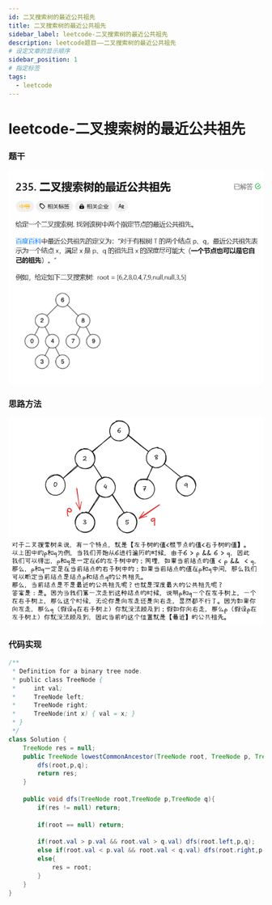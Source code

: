 ```yaml
---
id: 二叉搜索树的最近公共祖先
title: 二叉搜索树的最近公共祖先
sidebar_label: leetcode-二叉搜索树的最近公共祖先
description: leetcode题目——二叉搜索树的最近公共祖先
# 设定文章的显示顺序
sidebar_position: 1
# 指定标签
tags:
  - leetcode
---
```


# leetcode-二叉搜索树的最近公共祖先

### 题干
![二叉搜索树的最近公共祖先题目描述](../../../static/leetcode-题干/二叉搜索树的最近公共祖先.png)

### 思路方法
![二叉搜索树的最近公共祖先思路方法](../../../static/leetcode-思路方法/二叉搜索树的最近公共祖先.png)

### 代码实现
```java title="Java Code" showLineNumbers
/**
 * Definition for a binary tree node.
 * public class TreeNode {
 *     int val;
 *     TreeNode left;
 *     TreeNode right;
 *     TreeNode(int x) { val = x; }
 * }
 */
class Solution {
    TreeNode res = null;
    public TreeNode lowestCommonAncestor(TreeNode root, TreeNode p, TreeNode q) {
        dfs(root,p,q);
        return res;
    }

    public void dfs(TreeNode root,TreeNode p,TreeNode q){
        if(res != null) return;

        if(root == null) return;

        if(root.val > p.val && root.val > q.val) dfs(root.left,p,q);
        else if(root.val < p.val && root.val < q.val) dfs(root.right,p,q);
        else{
            res = root;
        }
    }
}
```